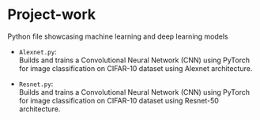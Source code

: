 # Project-work
Python file showcasing machine learning and deep learning models

- `Alexnet.py`:  
  Builds and trains a Convolutional Neural Network (CNN) using PyTorch for image classification on CIFAR-10 dataset using Alexnet architecture.

- `Resnet.py`:  
  Builds and trains a Convolutional Neural Network (CNN) using PyTorch for image classification on CIFAR-10 dataset using Resnet-50 architecture.

